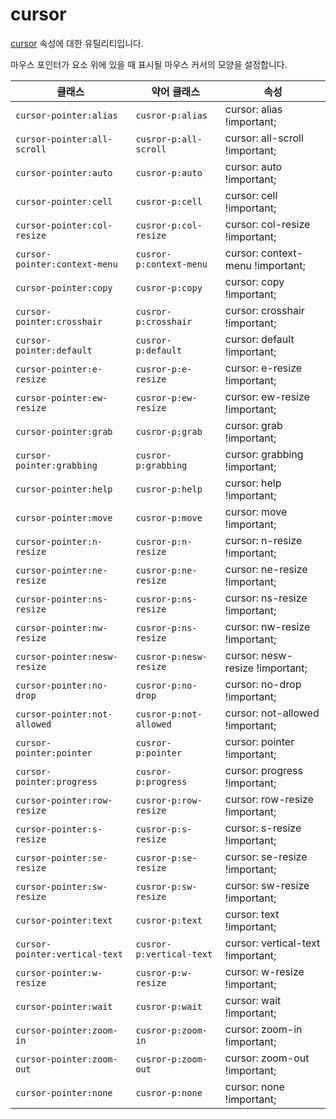# cursor

[cursor](https://developer.mozilla.org/en-US/docs/Web/CSS/cursor) 속성에 대한 유틸리티입니다.

마우스 포인터가 요소 위에 있을 때 표시될 마우스 커서의 모양을 설정합니다.

<table>
  <thead>
    <tr>
      <th scope="col">클래스</th>
      <th scope="col">약어 클래스</th>
      <th scope="col">속성</th>
    </tr>
  </thead>
  <tbody>
  <!-- cursor: alias -->
<tr>
  <td><code>cursor-pointer:alias</code></td>
  <td><code>cusror-p:alias</code></td>
  <td><span class="code">cursor: alias !important;</span></td>
</tr>

<!-- cursor: all-scroll -->
<tr>
  <td><code>cursor-pointer:all-scroll</code></td>
  <td><code>cusror-p:all-scroll</code></td>
  <td><span class="code">cursor: all-scroll !important;</span></td>
</tr>

<!-- cursor: auto -->
<tr>
  <td><code>cursor-pointer:auto</code></td>
  <td><code>cusror-p:auto</code></td>
  <td><span class="code">cursor: auto !important;</span></td>
</tr>

<!-- cursor: cell -->
<tr>
  <td><code>cursor-pointer:cell</code></td>
  <td><code>cusror-p:cell</code></td>
  <td><span class="code">cursor: cell !important;</span></td>
</tr>

<!-- cursor: col-resize -->
<tr>
  <td><code>cursor-pointer:col-resize</code></td>
  <td><code>cusror-p:col-resize</code></td>
  <td><span class="code">cursor: col-resize !important;</span></td>
</tr>

<!-- cursor: context-menu -->
<tr>
  <td><code>cursor-pointer:context-menu</code></td>
  <td><code>cusror-p:context-menu</code></td>
  <td><span class="code">cursor: context-menu !important;</span></td>
</tr>

<!-- cursor: copy -->
<tr>
  <td><code>cursor-pointer:copy</code></td>
  <td><code>cusror-p:copy</code></td>
  <td><span class="code">cursor: copy !important;</span></td>
</tr>

<!-- cursor: crosshair -->
<tr>
  <td><code>cursor-pointer:crosshair</code></td>
  <td><code>cusror-p:crosshair</code></td>
  <td><span class="code">cursor: crosshair !important;</span></td>
</tr>

<!-- cursor: default -->
<tr>
  <td><code>cursor-pointer:default</code></td>
  <td><code>cusror-p:default</code></td>
  <td><span class="code">cursor: default !important;</span></td>
</tr>

<!-- cursor: e-resize -->
<tr>
  <td><code>cursor-pointer:e-resize</code></td>
  <td><code>cusror-p:e-resize</code></td>
  <td><span class="code">cursor: e-resize !important;</span></td>
</tr>

<!-- cursor: ew-resize -->
<tr>
  <td><code>cursor-pointer:ew-resize</code></td>
  <td><code>cusror-p:ew-resize</code></td>
  <td><span class="code">cursor: ew-resize !important;</span></td>
</tr>

<!-- cursor: grab -->
<tr>
  <td><code>cursor-pointer:grab</code></td>
  <td><code>cusror-p:grab</code></td>
  <td><span class="code">cursor: grab !important;</span></td>
</tr>

<!-- cursor: grabbing -->
<tr>
  <td><code>cursor-pointer:grabbing</code></td>
  <td><code>cusror-p:grabbing</code></td>
  <td><span class="code">cursor: grabbing !important;</span></td>
</tr>

<!-- cursor: help -->
<tr>
  <td><code>cursor-pointer:help</code></td>
  <td><code>cusror-p:help</code></td>
  <td><span class="code">cursor: help !important;</span></td>
</tr>

<!-- cursor: move -->
<tr>
  <td><code>cursor-pointer:move</code></td>
  <td><code>cusror-p:move</code></td>
  <td><span class="code">cursor: move !important;</span></td>
</tr>

<!-- cursor: n-resize -->
<tr>
  <td><code>cursor-pointer:n-resize</code></td>
  <td><code>cusror-p:n-resize</code></td>
  <td><span class="code">cursor: n-resize !important;</span></td>
</tr>

<!-- cursor: ne-resize -->
<tr>
  <td><code>cursor-pointer:ne-resize</code></td>
  <td><code>cusror-p:ne-resize</code></td>
  <td><span class="code">cursor: ne-resize !important;</span></td>
</tr>

<!-- cursor: ns-resize -->
<tr>
  <td><code>cursor-pointer:ns-resize</code></td>
  <td><code>cusror-p:ns-resize</code></td>
  <td><span class="code">cursor: ns-resize !important;</span></td>
</tr>

<!-- cursor: nw-resize -->
<tr>
  <td><code>cursor-pointer:nw-resize</code></td>
  <td><code>cusror-p:ns-resize</code></td>
  <td><span class="code">cursor: nw-resize !important;</span></td>
</tr>

<!-- cursor: nesw-resize -->
<tr>
  <td><code>cursor-pointer:nesw-resize</code></td>
  <td><code>cusror-p:nesw-resize</code></td>
  <td><span class="code">cursor: nesw-resize !important;</span></td>
</tr>

<!-- cursor: no-drop -->
<tr>
  <td><code>cursor-pointer:no-drop</code></td>
  <td><code>cusror-p:no-drop</code></td>
  <td><span class="code">cursor: no-drop !important;</span></td>
</tr>

<!-- cursor: not-allowed -->
<tr>
  <td><code>cursor-pointer:not-allowed</code></td>
  <td><code>cusror-p:not-allowed</code></td>
  <td><span class="code">cursor: not-allowed !important;</span></td>
</tr>

<!-- cursor: pointer -->
<tr>
  <td><code>cursor-pointer:pointer</code></td>
  <td><code>cusror-p:pointer</code></td>
  <td><span class="code">cursor: pointer !important;</span></td>
</tr>

<!-- cursor: progress -->
<tr>
  <td><code>cursor-pointer:progress</code></td>
  <td><code>cusror-p:progress</code></td>
  <td><span class="code">cursor: progress !important;</span></td>
</tr>

<!-- cursor: row-resize -->
<tr>
  <td><code>cursor-pointer:row-resize</code></td>
  <td><code>cusror-p:row-resize</code></td>
  <td><span class="code">cursor: row-resize !important;</span></td>
</tr>

<!-- cursor: s-resize -->
<tr>
  <td><code>cursor-pointer:s-resize</code></td>
  <td><code>cusror-p:s-resize</code></td>
  <td><span class="code">cursor: s-resize !important;</span></td>
</tr>

<!-- cursor: se-resize -->
<tr>
  <td><code>cursor-pointer:se-resize</code></td>
  <td><code>cusror-p:se-resize</code></td>
  <td><span class="code">cursor: se-resize !important;</span></td>
</tr>

<!-- cursor: sw-resize -->
<tr>
  <td><code>cursor-pointer:sw-resize</code></td>
  <td><code>cusror-p:sw-resize</code></td>
  <td><span class="code">cursor: sw-resize !important;</span></td>
</tr>

<!-- cursor: text -->
<tr>
  <td><code>cursor-pointer:text</code></td>
  <td><code>cusror-p:text</code></td>
  <td><span class="code">cursor: text !important;</span></td>
</tr>

<!-- cursor: vertical-text -->
<tr>
  <td><code>cursor-pointer:vertical-text</code></td>
  <td><code>cusror-p:vertical-text</code></td>
  <td><span class="code">cursor: vertical-text !important;</span></td>
</tr>

<!-- cursor: w-resize -->
<tr>
  <td><code>cursor-pointer:w-resize</code></td>
  <td><code>cusror-p:w-resize</code></td>
  <td><span class="code">cursor: w-resize !important;</span></td>
</tr>

<!-- cursor: wait -->
<tr>
  <td><code>cursor-pointer:wait</code></td>
  <td><code>cusror-p:wait</code></td>
  <td><span class="code">cursor: wait !important;</span></td>
</tr>

<!-- cursor: zoom-in -->
<tr>
  <td><code>cursor-pointer:zoom-in</code></td>
  <td><code>cusror-p:zoom-in</code></td>
  <td><span class="code">cursor: zoom-in !important;</span></td>
</tr>

<!-- cursor: zoom-out -->
<tr>
  <td><code>cursor-pointer:zoom-out</code></td>
  <td><code>cusror-p:zoom-out</code></td>
  <td><span class="code">cursor: zoom-out !important;</span></td>
</tr>

<!-- cursor: none -->
<tr>
  <td><code>cursor-pointer:none</code></td>
  <td><code>cusror-p:none</code></td>
  <td><span class="code">cursor: none !important;</span></td>
</tr>

  </tbody>

</table>
